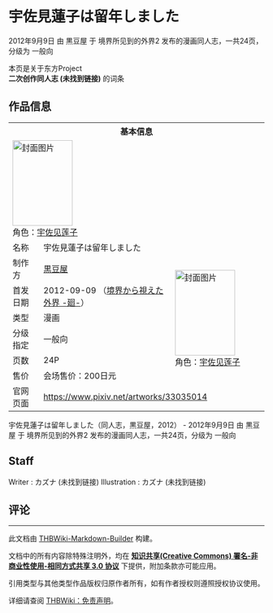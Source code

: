 # 宇佐見蓮子は留年しました

<!-- source html: G:\repos\THBWiki-Markdown-Builder\THBWikiMarkdown\Temp\main\1\1c\ns0%3A%E5%AE%87%E4%BD%90%E8%A6%8B%E8%93%AE%E5%AD%90%E3%81%AF%E7%95%99%E5%B9%B4%E3%81%97%E3%81%BE%E3%81%97%E3%81%9F.html -->

2012年9月9日 由 黒豆屋 于 境界所见到的外界2 发布的漫画同人志，一共24页，分级为 一般向

本页是关于东方Project  
 **二次创作同人志 (未找到链接)** 的词条
## 作品信息

<table><tbody><tr><th colspan="3">基本信息</th></tr><tr><td class="cover-artwork-mobile" colspan="2"><a href="./文件-宇佐見蓮子は留年しました封面.jpg.md" class="image" title="封面图片"><img alt="封面图片" src="https://upload.thwiki.cc/thumb/5/57/%E5%AE%87%E4%BD%90%E8%A6%8B%E8%93%AE%E5%AD%90%E3%81%AF%E7%95%99%E5%B9%B4%E3%81%97%E3%81%BE%E3%81%97%E3%81%9F%E5%B0%81%E9%9D%A2.jpg/118px-%E5%AE%87%E4%BD%90%E8%A6%8B%E8%93%AE%E5%AD%90%E3%81%AF%E7%95%99%E5%B9%B4%E3%81%97%E3%81%BE%E3%81%97%E3%81%9F%E5%B0%81%E9%9D%A2.jpg" decoding="async" loading="lazy" width="118" height="168" srcset="https://upload.thwiki.cc/thumb/5/57/%E5%AE%87%E4%BD%90%E8%A6%8B%E8%93%AE%E5%AD%90%E3%81%AF%E7%95%99%E5%B9%B4%E3%81%97%E3%81%BE%E3%81%97%E3%81%9F%E5%B0%81%E9%9D%A2.jpg/177px-%E5%AE%87%E4%BD%90%E8%A6%8B%E8%93%AE%E5%AD%90%E3%81%AF%E7%95%99%E5%B9%B4%E3%81%97%E3%81%BE%E3%81%97%E3%81%9F%E5%B0%81%E9%9D%A2.jpg 1.5x, https://upload.thwiki.cc/thumb/5/57/%E5%AE%87%E4%BD%90%E8%A6%8B%E8%93%AE%E5%AD%90%E3%81%AF%E7%95%99%E5%B9%B4%E3%81%97%E3%81%BE%E3%81%97%E3%81%9F%E5%B0%81%E9%9D%A2.jpg/237px-%E5%AE%87%E4%BD%90%E8%A6%8B%E8%93%AE%E5%AD%90%E3%81%AF%E7%95%99%E5%B9%B4%E3%81%97%E3%81%BE%E3%81%97%E3%81%9F%E5%B0%81%E9%9D%A2.jpg 2x" data-file-width="700" data-file-height="993"></a><div class="cover-char">角色：<a href="./宇佐见莲子.md" title="宇佐见莲子">宇佐见莲子</a></div></td>
</tr><tr><td class="label">名称</td><td colspan="2"> 宇佐見蓮子は留年しました </td></tr><tr><td class="label">制作方</td><td><a href="./黒豆屋.md" title="黒豆屋">黒豆屋</a></td><td class="cover-artwork" rowspan="6" style="min-width:168px;"><a href="./文件-宇佐見蓮子は留年しました封面.jpg.md" class="image" title="封面图片"><img alt="封面图片" src="https://upload.thwiki.cc/thumb/5/57/%E5%AE%87%E4%BD%90%E8%A6%8B%E8%93%AE%E5%AD%90%E3%81%AF%E7%95%99%E5%B9%B4%E3%81%97%E3%81%BE%E3%81%97%E3%81%9F%E5%B0%81%E9%9D%A2.jpg/118px-%E5%AE%87%E4%BD%90%E8%A6%8B%E8%93%AE%E5%AD%90%E3%81%AF%E7%95%99%E5%B9%B4%E3%81%97%E3%81%BE%E3%81%97%E3%81%9F%E5%B0%81%E9%9D%A2.jpg" decoding="async" loading="lazy" width="118" height="168" srcset="https://upload.thwiki.cc/thumb/5/57/%E5%AE%87%E4%BD%90%E8%A6%8B%E8%93%AE%E5%AD%90%E3%81%AF%E7%95%99%E5%B9%B4%E3%81%97%E3%81%BE%E3%81%97%E3%81%9F%E5%B0%81%E9%9D%A2.jpg/177px-%E5%AE%87%E4%BD%90%E8%A6%8B%E8%93%AE%E5%AD%90%E3%81%AF%E7%95%99%E5%B9%B4%E3%81%97%E3%81%BE%E3%81%97%E3%81%9F%E5%B0%81%E9%9D%A2.jpg 1.5x, https://upload.thwiki.cc/thumb/5/57/%E5%AE%87%E4%BD%90%E8%A6%8B%E8%93%AE%E5%AD%90%E3%81%AF%E7%95%99%E5%B9%B4%E3%81%97%E3%81%BE%E3%81%97%E3%81%9F%E5%B0%81%E9%9D%A2.jpg/237px-%E5%AE%87%E4%BD%90%E8%A6%8B%E8%93%AE%E5%AD%90%E3%81%AF%E7%95%99%E5%B9%B4%E3%81%97%E3%81%BE%E3%81%97%E3%81%9F%E5%B0%81%E9%9D%A2.jpg 2x" data-file-width="700" data-file-height="993"></a><div class="cover-char">角色：<a href="./宇佐见莲子.md" title="宇佐见莲子">宇佐见莲子</a></div></td>
</tr><tr><td class="label">首发日期</td><td>2012-09-09&#160;（<a href="/展会作品列表?e=%E5%A2%83%E7%95%8C%E6%89%80%E8%A7%81%E5%88%B0%E7%9A%84%E5%A4%96%E7%95%8C%232">境界から視えた外界 -廻-</a>）</td></tr><tr><td class="label">类型</td><td>漫画</td></tr><tr><td class="label">分级指定</td><td>一般向</td></tr><tr><td class="label">页数</td><td>24P</td></tr><tr><td class="label">售价</td><td>会场售价：200日元</td></tr>
<tr><td class="label">官网页面</td><td colspan="2"><a rel="nofollow" class="external free" href="https://www.pixiv.net/artworks/33035014">https://www.pixiv.net/artworks/33035014</a></td></tr></tbody></table>

宇佐見蓮子は留年しました（同人志，黒豆屋，2012） - 2012年9月9日 由 黒豆屋 于 境界所见到的外界2 发布的漫画同人志，一共24页，分级为 一般向
## Staff
Writer
: カズナ (未找到链接)
Illustration
: カズナ (未找到链接)

## 评论




---

此文档由 [THBWiki-Markdown-Builder](https://github.com/Delsin-Yu/THBWiki-Markdown-Builder) 构建。

文档中的所有内容除特殊注明外，均在 [**知识共享(Creative Commons) 署名-非商业性使用-相同方式共享 3.0 协议**](https://creativecommons.org/licenses/by-sa/3.0/deed.zh-hans) 下提供，附加条款亦可能应用。

引用类型与其他类型作品版权归原作者所有，如有作者授权则遵照授权协议使用。

详细请查阅 [THBWiki：免责声明](https://thbwiki.cc/THBWiki:%E5%85%8D%E8%B4%A3%E5%A3%B0%E6%98%8E)。


